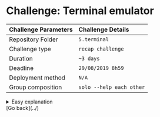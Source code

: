 # Challenge: Terminal emulator

|Challenge Parameters  |Challenge Details              |
|:---------------------|:------------------------------|
|Repository Folder     |`5.terminal`                   |
|Challenge type        |`recap challenge`              |
|Duration              |`~3 days`                      |
|Deadline              |`29/08/2019 8h59`              |
|Deployment method     |`N/A`                          |
|Group composition     |`solo --help each other`       |

<details>
<summary>Easy explanation</summary>
## Introduction
We're going to try to make a terminal emulator in our browser. This means that we're going to try to make our browser
window act like it **is** a terminal. 

### Setup
1. At the end of the exercise create a repository `Terminal` and push all your (final) files in there.
1. Follow the instructions step by step: commit & push at the end of every step.
1. Create `terminal.php` & `index.php`


### Objectives
1. On `index.php` create an input field
1. Use your awesome css skills, to make the whole screen look like a terminal
1. Create a class called `terminal` in the file `terminal.php`
1. Try to create a schematic of what 
</details>
[Go back](../)